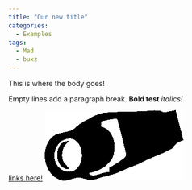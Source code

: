 ```yaml
---
title: "Our new title"
categories:
  - Examples
tags:
  - Mad
  - buxz
---
```


This is where the body goes! 

Empty lines add a paragraph break.
__Bold test__   *italics!*

[links here!](https://github.com)
![pictures too](/assets/images/cam.png)
